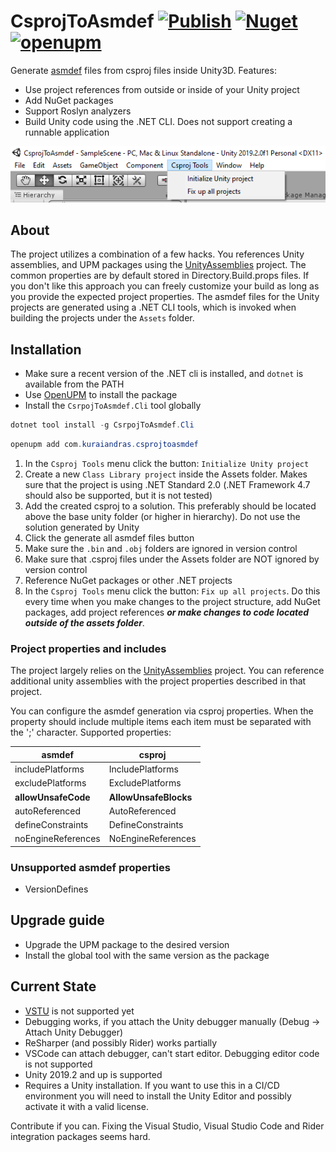 # CsprojToAsmdef [![Publish](https://github.com/KuraiAndras/CsprojToAsmdef/actions/workflows/publish.yml/badge.svg)](https://github.com/KuraiAndras/CsprojToAsmdef/actions/workflows/publish.yml) [![Nuget](https://img.shields.io/nuget/v/CsprojToAsmdef.Cli)](https://www.nuget.org/packages/CsprojToAsmdef.Cli/) [![openupm](https://img.shields.io/npm/v/com.kuraiandras.csprojtoasmdef?label=openupm&registry_uri=https://package.openupm.com)](https://openupm.com/packages/com.kuraiandras.csprojtoasmdef/)

Generate [asmdef](https://docs.unity3d.com/Manual/ScriptCompilationAssemblyDefinitionFiles.html) files from csproj files inside Unity3D. Features:

- Use project references from outside or inside of your Unity project
- Add NuGet packages
- Support Roslyn analyzers
- Build Unity code using the .NET CLI. Does not support creating a runnable application

![Initialize Unity project](Images/menu_item_init_project.png)

## About

The project utilizes a combination of a few hacks. You references Unity assemblies, and UPM packages using the [UnityAssemblies](https://github.com/DerploidEntertainment/UnityAssemblies) project. The common properties are by default stored in Directory.Build.props files. If you don't like this approach you can freely customize your build as long as you provide the expected project properties. The asmdef files for the Unity projects are generated using a .NET CLI tools, which is invoked when building the projects under the ```Assets``` folder.

## Installation

- Make sure a recent version of the .NET cli is installed, and ```dotnet``` is available from the PATH
- Use [OpenUPM](https://openupm.com/) to install the package
- Install the ```CsrpojToAsmdef.Cli``` tool globally

```powershell
dotnet tool install -g CsrpojToAsmdef.Cli
```

```powershell
openupm add com.kuraiandras.csprojtoasmdef
```

1. In the ```Csproj Tools``` menu click the button: ```Initialize Unity project```
2. Create a new ```Class Library project``` inside the Assets folder. Makes sure that the project is using .NET Standard 2.0 (.NET Framework 4.7 should also be supported, but it is not tested)
3. Add the created csproj to a solution. This preferably should be located above the base unity folder (or higher in hierarchy). Do not use the solution generated by Unity
4. Click the generate all asmdef files button
5. Make sure the ```.bin``` and ```.obj``` folders are ignored in version control
6. Make sure that .csproj files under the Assets folder are NOT ignored by version control
7. Reference NuGet packages or other .NET projects
8. In the ```Csproj Tools``` menu click the button: ```Fix up all projects```. Do this every time when you make changes to the project structure, add NuGet packages, add project references ***or make changes to code located outside of the assets folder***.

### Project properties and includes

The project largely relies on the [UnityAssemblies](https://github.com/DerploidEntertainment/UnityAssemblies) project. You can reference additional unity assemblies with the project properties described in that project.

You can configure the asmdef generation via csproj properties. When the property should include multiple items each item must be separated with the ';' character. Supported properties:

| asmdef              | csproj                |
| ------------------- | --------------------- |
| includePlatforms    | IncludePlatforms      |
| excludePlatforms    | ExcludePlatforms      |
| **allowUnsafeCode** | **AllowUnsafeBlocks** |
| autoReferenced      | AutoReferenced        |
| defineConstraints   | DefineConstraints     |
| noEngineReferences  | NoEngineReferences    |

### Unsupported asmdef properties

- VersionDefines

## Upgrade guide

- Upgrade the UPM package to the desired version
- Install the global tool with the same version as the package

## Current State

- [VSTU](https://docs.microsoft.com/en-us/visualstudio/gamedev/unity/get-started/visual-studio-tools-for-unity) is not supported yet
- Debugging works, if you attach the Unity debugger manually (Debug -> Attach Unity Debugger)
- ReSharper (and possibly Rider) works partially
- VSCode can attach debugger, can't start editor. Debugging editor code is not supported
- Unity 2019.2 and up is supported
- Requires a Unity installation. If you want to use this in a CI/CD environment you will need to install the Unity Editor and possibly activate it with a valid license.

Contribute if you can. Fixing the Visual Studio, Visual Studio Code and Rider integration packages seems hard.
